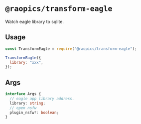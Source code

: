 # `@raopics/transform-eagle`

Watch eagle library to sqlite.

## Usage

```js
const TransformEagle = require("@raopics/transform-eagle");

TransformEagle({
  library: "xxx",
});
```

## Args

```ts
interface Args {
  // eagle app library address.
  library: string;
  // open nsfw
  plugin_nsfw?: boolean;
}
```
